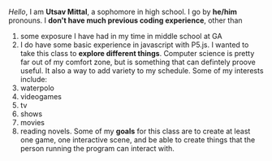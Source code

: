 *Hello*, I am **Utsav Mittal**, a sophomore in high school.
I go by **he/him** pronouns. 
I **don't have much previous coding experience**, other than 
1. some exposure I have had in my time in middle school at GA
2. I do have some basic experience in javascript with P5.js. 
I wanted to take this class to **explore different things**. Computer science is pretty far out of my comfort zone, but is something that can defintely proove useful. It also a way to add variety to my schedule. 
Some of my interests include:
1. waterpolo
2. videogames
3. tv 
4. shows 
5. movies
6. reading novels. 
Some of my **goals** for this class are to create at least one game, one interactive scene, and be able to create things that the person running the program can interact with. 
